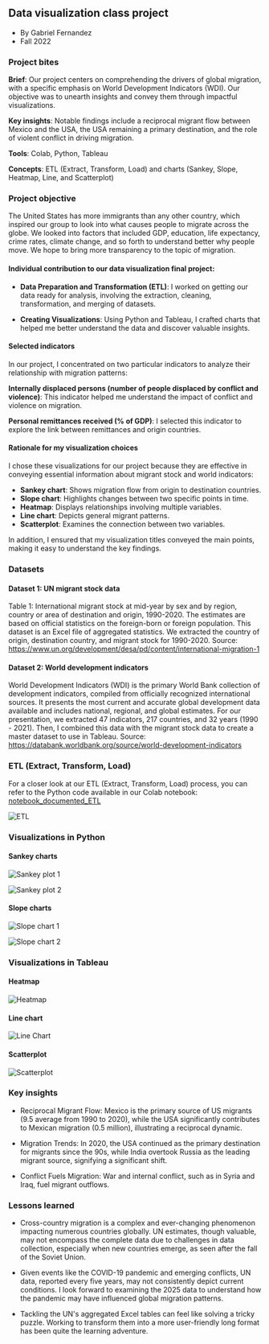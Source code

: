 ## Data visualization class project
- By Gabriel Fernandez
- Fall 2022


### Project bites

**Brief**: Our project centers on comprehending the drivers of global migration, with a specific emphasis on World Development Indicators (WDI). Our objective was to unearth insights and convey them through impactful visualizations.

**Key insights**: Notable findings include a reciprocal migrant flow between Mexico and the USA, the USA remaining a primary destination, and the role of violent conflict in driving migration.

**Tools**: Colab, Python, Tableau 

**Concepts**: ETL (Extract, Transform, Load) and charts (Sankey, Slope, Heatmap, Line, and Scatterplot)


### Project objective

The United States has more immigrants than any other country, which inspired our group to look into what causes people to migrate across the globe. We looked into factors that included GDP, education, life expectancy, crime rates, climate change, and so forth to understand better why people move. We hope to bring more transparency to the topic of migration. 

#### Individual contribution to our data visualization final project:

- **Data Preparation and Transformation (ETL)**: I worked on getting our data ready for analysis, involving the extraction, cleaning, transformation, and merging of datasets.

- **Creating Visualizations**: Using Python and Tableau, I crafted charts that helped me better understand the data and discover valuable insights.


#### Selected indicators

In our project, I concentrated on two particular indicators to analyze their relationship with migration patterns:

**Internally displaced persons (number of people displaced by conflict and violence)**: This indicator helped me understand the impact of conflict and violence on migration.

**Personal remittances received (% of GDP)**: I selected this indicator to explore the link between remittances and origin countries.


#### Rationale for my visualization choices

I chose these visualizations for our project because they are effective in conveying essential information about migrant stock and world indicators:

- **Sankey chart**: Shows migration flow from origin to destination countries.
- **Slope chart**: Highlights changes between two specific points in time.
- **Heatmap**: Displays relationships involving multiple variables.
- **Line chart**: Depicts general migrant patterns.
- **Scatterplot**: Examines the connection between two variables.

In addition, I ensured that my visualization titles conveyed the main points, making it easy to understand the key findings.

### Datasets


#### Dataset 1: UN migrant stock data 

 Table 1: International migrant stock at mid-year by sex and by region, country or area of destination and origin, 1990-2020. The estimates are based on official statistics on the foreign-born or foreign population. This dataset is an Excel file of aggregated statistics. We extracted the country of origin, destination country, and migrant stock for 1990-2020. Source: https://www.un.org/development/desa/pd/content/international-migration-1 
 
#### Dataset 2: World development indicators

World Development Indicators (WDI) is the primary World Bank collection of development indicators, compiled from officially recognized international sources. It presents the most current and accurate global development data available and includes national, regional, and global estimates. 
For our presentation, we extracted 47 indicators, 217 countries, and 32 years (1990 - 2021). Then, I combined this data with the migrant stock data to create a master dataset to use in Tableau. Source: https://databank.worldbank.org/source/world-development-indicators

### ETL (Extract, Transform, Load)
For a closer look at our ETL (Extract, Transform, Load) process, you can refer to the Python code available in our Colab notebook: [notebook_documented_ETL](https://colab.research.google.com/drive/1FWbX_sL6De_XxCjx1aOhbMhN-uh7Gp8h?usp=sharing)




![ETL](images/ETL_diagram.png)

### Visualizations in Python

#### Sankey charts
![Sankey plot 1](images/sankey_chart_1.png)

![Sankey plot 2](images/sankey_chart_2.png)


#### Slope charts



![Slope chart 1](images/slope_chart_1.png)


 
![Slope chart 2](images/slope_chart_2.png)


### Visualizations in Tableau

#### Heatmap
![Heatmap](images/heatmap.png)


#### Line chart

![Line Chart](images/line_chart.png)



#### Scatterplot

![Scatterplot](images/scatterplot.png)


### Key insights


- Reciprocal Migrant Flow: Mexico is the primary source of US migrants (9.5 average from 1990 to 2020), while the USA significantly contributes to Mexican migration (0.5 million), illustrating a reciprocal dynamic.
  
- Migration Trends: In 2020, the USA continued as the primary destination for migrants since the 90s, while India overtook Russia as the leading migrant source, signifying a significant shift.
  
- Conflict Fuels Migration: War and internal conflict, such as in Syria and Iraq, fuel migrant outflows.

### Lessons learned

- Cross-country migration is a complex and ever-changing phenomenon impacting numerous countries globally. UN estimates, though valuable, may not encompass the complete data due to challenges in data collection, especially when new countries emerge, as seen after the fall of the Soviet Union.

- Given events like the COVID-19 pandemic and emerging conflicts, UN data, reported every five years, may not consistently depict current conditions. I look forward to examining the 2025 data to understand how the pandemic may have influenced global migration patterns.
  
- Tackling the UN's aggregated Excel tables can feel like solving a tricky puzzle. Working to transform them into a more user-friendly long format has been quite the learning adventure.




 

